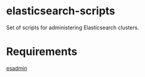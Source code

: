 elasticsearch-scripts
=====================

Set of scripts for administering Elasticsearch clusters.

Requirements
============

[esadmin](https://github.com/anchor/esadmin)
